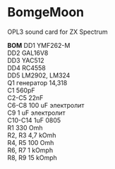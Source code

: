 # BomgeMoon
OPL3 sound card for ZX Spectrum

**BOM**
DD1 YMF262-M  
DD2  GAL16V8  
DD3  YAC512  
DD4  RC4558  
DD5  LM2902, LM324  
Q1 генератор 14,318  
C1 560pF  
C2-C5 22nF  
C6-C8 100 uF электролит  
C9 1 uF электролит  
C10-C14 1uF 0805  
R1 330 Omh  
R2, R3 4,7 kOmh  
R4, R5 100 Omh  
R6, R7 1 kOmph  
R8, R9 15 kOmph  
